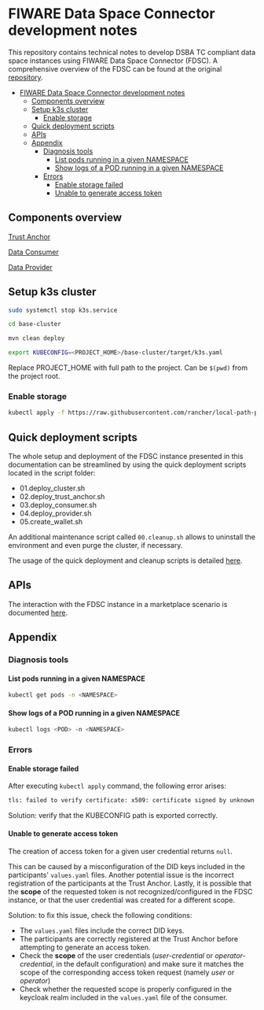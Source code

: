 # FIWARE Data Space Connector development notes

This repository contains technical notes to develop DSBA TC compliant data space instances using FIWARE Data Space Connector (FDSC). A comprehensive overview of the FDSC can be found at the original [repository](https://github.com/FIWARE/data-space-connector).

- [FIWARE Data Space Connector development notes](#fiware-data-space-connector-development-notes)
  - [Components overview](#components-overview)
  - [Setup k3s cluster](#setup-k3s-cluster)
    - [Enable storage](#enable-storage)
  - [Quick deployment scripts](#quick-deployment-scripts)
  - [APIs](#apis)
  - [Appendix](#appendix)
    - [Diagnosis tools](#diagnosis-tools)
      - [List pods running in a given NAMESPACE](#list-pods-running-in-a-given-namespace)
      - [Show logs of a POD running in a given NAMESPACE](#show-logs-of-a-pod-running-in-a-given-namespace)
    - [Errors](#errors)
      - [Enable storage failed](#enable-storage-failed)
      - [Unable to generate access token](#unable-to-generate-access-token)

## Components overview

[Trust Anchor](doc/trust-anchor/TRUST-ANCHOR.MD)

[Data Consumer](doc/consumer/CONSUMER.MD)

[Data Provider](doc/provider/PROVIDER.MD)

## Setup k3s cluster

```bash
sudo systemctl stop k3s.service

cd base-cluster

mvn clean deploy

export KUBECONFIG=<PROJECT_HOME>/base-cluster/target/k3s.yaml
```

Replace PROJECT_HOME with full path to the project. Can be `$(pwd)` from the project root.

### Enable storage

```bash
kubectl apply -f https://raw.githubusercontent.com/rancher/local-path-provisioner/v0.0.30/deploy/local-path-storage.yaml
```

## Quick deployment scripts

The whole setup and deployment of the FDSC instance presented in this documentation can be streamlined by using the quick deployment scripts located in the script folder:

- 01.deploy_cluster.sh
- 02.deploy_trust_anchor.sh
- 03.deploy_consumer.sh
- 04.deploy_provider.sh
- 05.create_wallet.sh

An additional maintenance script called `00.cleanup.sh` allows to uninstall the environment and even purge the cluster, if necessary.

The usage of the quick deployment and cleanup scripts is detailed [here](doc/SCRIPTS.MD).

## APIs

The interaction with the FDSC instance in a marketplace scenario is documented [here](doc/MARKETPLACE.MD).

## Appendix

### Diagnosis tools

#### List pods running in a given NAMESPACE

```bash
kubectl get pods -n <NAMESPACE>
```

#### Show logs of a POD running in a given NAMESPACE

```bash
kubectl logs <POD> -n <NAMESPACE>
```

### Errors

#### Enable storage failed

After executing `kubectl apply` command, the following error arises:

```bash
tls: failed to verify certificate: x509: certificate signed by unknown authority; if you choose to ignore these errors, turn validation off with --validate=false
```

Solution: verify that the KUBECONFIG path is exported correctly.

#### Unable to generate access token

The creation of access token for a given user credential returns `null`.

This can be caused by a misconfiguration of the DID keys included in the participants' `values.yaml` files. Another potential issue is the incorrect registration of the participants at the Trust Anchor. Lastly, it is possible that the **scope** of the requested token is not recognized/configured in the FDSC instance, or that the user credential was created for a different scope.

Solution: to fix this issue, check the following conditions:

- The `values.yaml` files include the correct DID keys.
- The participants are correctly registered at the Trust Anchor before attempting to generate an access token.
- Check the **scope** of the user credentials (*user-credential* or *operator-credential*, in the default configuration) and make sure it matches the scope of the corresponding access token request (namely *user* or *operator*)
- Check whether the requested scope is properly configured in the keycloak realm included in the `values.yaml` file of the consumer.
